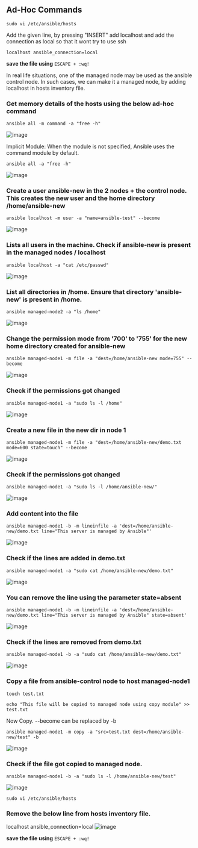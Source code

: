 ## Ad-Hoc Commands

```
sudo vi /etc/ansible/hosts
```

Add the given line, by pressing "INSERT" 
add localhost and add the connection as local so that it wont try to use ssh
```
localhost ansible_connection=local
```
**save the file using** `ESCAPE + :wq!`

In real life situations, one of the managed node may be used as the ansible control node. In such cases, we can make it a managed node, by adding localhost in hosts inventory file.

### Get memory details of the hosts using the below ad-hoc command
```
ansible all -m command -a "free -h"
```
![image](https://github.com/user-attachments/assets/8f1fd295-a9df-4356-9b4e-99ee1e68b97a)


Implicit Module: When the module is not specified, Ansible uses the command module by default.
```
ansible all -a "free -h"
```
![image](https://github.com/user-attachments/assets/a892b7b1-218a-4dc9-b029-6f62d5bc982b)



### Create a user ansible-new in the 2 nodes + the control node. This creates the new user and the home directory /home/ansible-new
```
ansible localhost -m user -a "name=ansible-test" --become
```
![image](https://github.com/user-attachments/assets/db7a27a6-9372-416f-93eb-7b8894e1b87a)



### Lists all users in the machine. Check if ansible-new is present in the managed nodes / localhost
```
ansible localhost -a "cat /etc/passwd"
```
![image](https://github.com/user-attachments/assets/a075beb0-8202-4eba-9a08-54a58e38eafe)



### List all directories in /home. Ensure that directory 'ansible-new' is present in /home. 
```
ansible managed-node2 -a "ls /home"
```
![image](https://github.com/user-attachments/assets/69d6a999-fa0d-42c9-b21f-7e749337e7b6)



### Change the permission mode from '700' to '755' for the new home directory created for ansible-new
```
ansible managed-node1 -m file -a "dest=/home/ansible-new mode=755" --become
```
![image](https://github.com/user-attachments/assets/b342a740-592f-4411-bce0-8d00319a8e5c)



### Check if the permissions got changed
```
ansible managed-node1 -a "sudo ls -l /home"
```
![image](https://github.com/user-attachments/assets/5ecb2682-7a73-4a11-aad4-308c0d14b1d3)



### Create a new file in the new dir in node 1
```
ansible managed-node1 -m file -a "dest=/home/ansible-new/demo.txt mode=600 state=touch" --become
```
![image](https://github.com/user-attachments/assets/3d0b1f59-bfb6-4dda-8b0b-118cd5e25919)



### Check if the permissions got changed
```
ansible managed-node1 -a "sudo ls -l /home/ansible-new/"
```
![image](https://github.com/user-attachments/assets/506242bc-6493-4a78-808f-e7fcfd959277)




### Add content into the file
```
ansible managed-node1 -b -m lineinfile -a 'dest=/home/ansible-new/demo.txt line="This server is managed by Ansible"'
```
![image](https://github.com/user-attachments/assets/ac3389fa-9351-4cc2-ba77-6a3d5f06ad14)


### Check if the lines are added in demo.txt
```
ansible managed-node1 -a "sudo cat /home/ansible-new/demo.txt"
```
![image](https://github.com/user-attachments/assets/2434ab18-1649-4ed6-b26e-d4c4cc2b4340)



### You can remove the line using the parameter state=absent
```
ansible managed-node1 -b -m lineinfile -a 'dest=/home/ansible-new/demo.txt line="This server is managed by Ansible" state=absent'
```
![image](https://github.com/user-attachments/assets/17caee3f-9e82-48ee-9688-f828b2ccf53a)



### Check if the lines are removed from demo.txt
```
ansible managed-node1 -b -a "sudo cat /home/ansible-new/demo.txt"
```
![image](https://github.com/user-attachments/assets/aab8e28d-cf9e-44f8-bd68-63977b194737)



### Copy a file from ansible-control node to host managed-node1
```
touch test.txt
```
```
echo "This file will be copied to managed node using copy module" >> test.txt
```
Now Copy. --become can be replaced by -b
```
ansible managed-node1 -m copy -a "src=test.txt dest=/home/ansible-new/test" -b 
```
![image](https://github.com/user-attachments/assets/f54b80d3-616d-41ff-9b13-4562b79327af)


### Check if the file got copied to managed node.
```
ansible managed-node1 -b -a "sudo ls -l /home/ansible-new/test"
```
![image](https://github.com/user-attachments/assets/259fd58a-070b-42f4-adb7-e1ccf599a72a)

```
sudo vi /etc/ansible/hosts
```

### Remove the below line from hosts inventory file. 
localhost ansible_connection=local
![image](https://github.com/user-attachments/assets/710199b0-d722-4086-87a1-fa2e88071c72)


**save the file using** `ESCAPE + :wq!`
